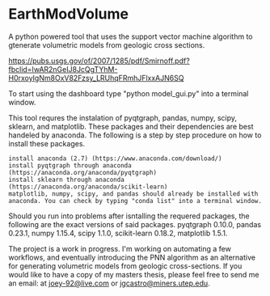# EarthModVolume
A python powered tool that uses the support vector machine algorithm to gtenerate volumetric models from geologic cross sections.

https://pubs.usgs.gov/of/2007/1285/pdf/Smirnoff.pdf?fbclid=IwAR2nGeIJ8JcQgTYhM-H0rxoyIgNm8OxV82Fzsy_LRUhqFRmhJFlxxAJN6SQ

To start using the dashboard type "python model_gui.py" into a terminal window.

This tool requres the instalation of pyqtgraph, pandas, numpy, scipy, sklearn, and matplotlib. These packages and their dependencies are best handeled by anaconda. The following is a step by step procedure on how to install these packages.

    install anaconda (2.7) (https://www.anaconda.com/download/)
    install pyqtgraph through anaconda (https://anaconda.org/anaconda/pyqtgraph)
    install sklearn through anaconda (https://anaconda.org/anaconda/scikit-learn)
    matplotlib, numpy, scipy, and pandas should already be installed with anaconda. You can check by typing "conda list" into a terminal window.

Should you run into problems after isntalling the requered packages, the following are the exact versions of said packages. pyqtgraph 0.10.0,
pandas 0.23.1, numpy 1.15.4, scipy 1.1.0, scikit-learn 0.18.2, matplotlib 1.5.1.

The project is a work in progress. I'm working on automating a few workflows, and eventually introducing the PNN algorithm as an alternative for generating volumetric models from geologic cross-sections. If you would like to have a copy of my masters thesis, please feel free to send me an email: at joey-92@live.com or jgcastro@miners.utep.edu.
